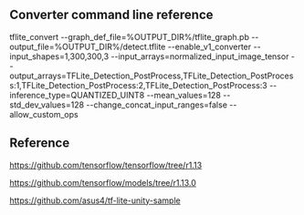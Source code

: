## Converter command line reference

tflite_convert --graph_def_file=%OUTPUT_DIR%/tflite_graph.pb --output_file=%OUTPUT_DIR%/detect.tflite
--enable_v1_converter
--input_shapes=1,300,300,3
--input_arrays=normalized_input_image_tensor
--output_arrays=TFLite_Detection_PostProcess,TFLite_Detection_PostProcess:1,TFLite_Detection_PostProcess:2,TFLite_Detection_PostProcess:3
--inference_type=QUANTIZED_UINT8
--mean_values=128
--std_dev_values=128
--change_concat_input_ranges=false
--allow_custom_ops

## Reference

https://github.com/tensorflow/tensorflow/tree/r1.13

https://github.com/tensorflow/models/tree/r1.13.0

https://github.com/asus4/tf-lite-unity-sample
